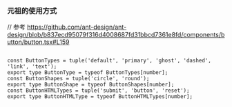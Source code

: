 ### 元祖的使用方式

// 参考  https://github.com/ant-design/ant-design/blob/b837ecd95079f316d4008687fd31bbcd7361e8fd/components/button/button.tsx#L159

```

const ButtonTypes = tuple('default', 'primary', 'ghost', 'dashed', 'link', 'text');
export type ButtonType = typeof ButtonTypes[number];
const ButtonShapes = tuple('circle', 'round');
export type ButtonShape = typeof ButtonShapes[number];
const ButtonHTMLTypes = tuple('submit', 'button', 'reset');
export type ButtonHTMLType = typeof ButtonHTMLTypes[number];

```
